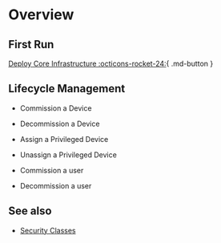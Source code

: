 # Overview

## First Run

[Deploy Core Infrastructure :octicons-rocket-24:](Deploy-Core-Infrastructure/){ .md-button }

## Lifecycle Management

- Commission a Device
- Decommission a Device
- Assign a Privileged Device
- Unassign a Privileged Device

- Commission a user
- Decommission a user

## See also

- [Security Classes](https://learn.microsoft.com/en-us/security/privileged-access-workstations/privileged-access-security-levels)
